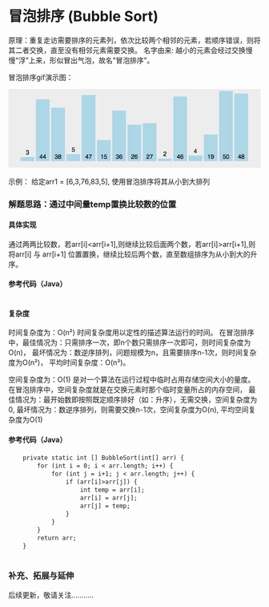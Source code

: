  
# 冒泡排序 (Bubble Sort)

原理：重复走访需要排序的元素列，依次比较两个相邻的元素，若顺序错误，则将其二者交换，直至没有相邻元素需要交换。
名字由来: 越小的元素会经过交换慢慢“浮”上来，形似冒出气泡，故名“冒泡排序”。

冒泡排序gif演示图：

![avatar](./冒泡排序演示.gif)



示例：
给定arr1 = [6,3,76,83,5], 使用冒泡排序将其从小到大排列


### 解题思路：通过中间量temp置换比较数的位置

#### 具体实现
通过两两比较数，若arr[i]<arr[i+1],则继续比较后面两个数，若arr[i]>arr[i+1],则将arr[i] 与 arr[i+1] 位置置换，继续比较后两个数，直至数组排序为从小到大的升序。


#### 参考代码（Java）
```

``` 


#### 复杂度
时间复杂度为：O(n²)
时间复杂度用以定性的描述算法运行的时间。
在冒泡排序中，最佳情况为：只需排序一次，即n个数只需排序一次即可，则时间复杂度为O(n)，
             最坏情况为：数逆序排列，问题规模为n，且需要排序n-1次，则时间复杂度为O(n²)，
             平均时间复杂度：O(n²)。

空间复杂度为：O(1)
是对一个算法在运行过程中临时占用存储空间大小的量度。
在冒泡排序中，空间复杂度就是在交换元素时那个临时变量所占的内存空间，
             最佳情况为：最开始数即按照既定顺序排好（如：升序），无需交换，空间复杂度为0,
             最坏情况为：数逆序排列，则需要交换n-1次，空间复杂度为O(n),
             平均空间复杂度为O(1)



#### 参考代码（Java）
```
	private static int [] BubbleSort(int[] arr) {
		for (int i = 0; i < arr.length; i++) {
			for (int j = i+1; j < arr.length; j++) {
				if (arr[i]>arr[j]) {
					int temp = arr[i];
					arr[i] = arr[j];
					arr[j] = temp;
				}
			}
		}
		return arr;
	}
        
```

### 补充、拓展与延伸
后续更新，敬请关注...........